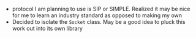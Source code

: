 * protocol I am planning to use is SIP or SIMPLE. Realized it may be nice for me to learn an industry standard as opposed to making my own
* Decided to isolate the `Socket` class. May be a good idea to pluck this work out into its own library

